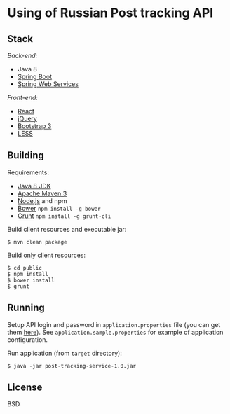Using of Russian Post tracking API
==================================

Stack
-----

*Back-end:*

* Java 8
* [Spring Boot](http://projects.spring.io/spring-boot/)
* [Spring Web Services](http://projects.spring.io/spring-ws/)

*Front-end:*

* [React](http://facebook.github.io/react/)
* [jQuery](http://jquery.com/)
* [Bootstrap 3](http://getbootstrap.com/)
* [LESS](http://lesscss.org/)

Building
--------

Requirements:

* [Java 8 JDK](http://www.oracle.com/technetwork/java/index.html)
* [Apache Maven 3](https://maven.apache.org/)
* [Node.js](https://nodejs.org) and npm
* [Bower](http://bower.io) `npm install -g bower`
* [Grunt](https://www.npmjs.com/package/grunt-cli) `npm install -g grunt-cli`

Build client resources and executable jar:

    $ mvn clean package

Build only client resources:

    $ cd public
    $ npm install
    $ bower install
    $ grunt

Running
-------

Setup API login and password in `application.properties` file (you can get them [here](https://tracking.pochta.ru/)).
See `application.sample.properties` for example of application configuration.

Run application (from `target` directory):

    $ java -jar post-tracking-service-1.0.jar

License
-------

BSD
